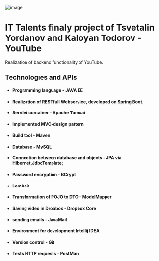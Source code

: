 ![image](https://user-images.githubusercontent.com/89816013/156848581-5a8f3300-83dc-43a2-b77a-39273f160b93.png)
# IT Talents finaly project of Tsvetalin Yordanov and Kaloyan Todorov - YouTube

Realization of backend functionality of YouTube.


## Technologies and APIs

- #### Programming language - JAVA EE
- #### Realization of RESTfull Webservice, developed on Spring Boot.
- #### Servlet container - Apache Tomcat 
- #### Implemented MVC-design pattern 
- #### Build tool - Maven
- #### Database - MySQL
- #### Connection between database and objects - JPA via Hibernet,JdbcTemplate;
- #### Password encryption - BCrypt
- #### Lombok
- #### Transformation of POJO to DTO - ModelMapper
- #### Saving video in Drobbox - Dropbox Core
- #### sending emails - JavaMail
- #### Environment for development Intellij IDEA
- #### Version control - Git 
- #### Tests HTTP requests - PostMan



